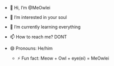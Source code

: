 - 👋 Hi, I’m @MeOwlei
- 👀 I’m interested in your soul
- 🌱 I’m currently learning everything

- 📫 How to reach me? DONT
- 😄 Pronouns: He/him
  - ⚡ Fun fact: Meow + Owl + eye(ei) = MeOwlei

<!---
MeOwlei/MeOwlei is a ✨ special ✨ repository because its `README.md` (this file) appears on your GitHub profile.
You can click the Preview link to take a look at your changes.
--->
